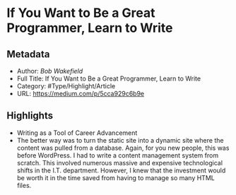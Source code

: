 # If You Want to Be a Great Programmer, Learn to Write

## Metadata

* Author: *Bob Wakefield*
* Full Title: If You Want to Be a Great Programmer, Learn to Write
* Category: #Type/Highlight/Article
* URL: https://medium.com/p/5cca929c6b9e

## Highlights

* Writing as a Tool of Career Advancement
* The better way was to turn the static site into a dynamic site where the content was pulled from a database. Again, for you new people, this was before WordPress. I had to write a content management system from scratch. This involved numerous massive and expensive technological shifts in the I.T. department. However, I knew that the investment would be worth it in the time saved from having to manage so many HTML files.
